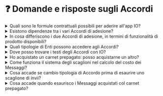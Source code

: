 # ❓ Domande e risposte sugli Accordi

<details>

<summary>Quali sono le formule contrattuali possibili per aderire all'app IO?</summary>

Esistono due tipologie di Accordo per sottoscrivere l'adesione a IO:

* l'Accordo **Base**, che include l'opzione per l'invio dei Messaggi "**Fast**" regolata da appositi [Termini Aggiuntivi](https://docs.pagopa.it/io-documentazione-tecnica/#termini-aggiuntivi)
* l'Accordo **Premium**

Da un punto di vista delle funzionalità offerte, sono disponibili tre opzioni di utilizzo dell'app IO, con focus sull'invio dei Messaggi:&#x20;

* Base
* "Fast"
* Premium

Ciascuna di queste opzioni presenta [differenti caratteristiche](https://docs.pagopa.it/kb-enti-contratti/domande-frequenti/domande-e-risposte-sugli-accordi#in-cosa-differiscono-le-varie-tipologie-di-prodotto-offerte) a valore incrementale.

</details>

<details>

<summary>Esistono dipendenze tra i vari Accordi di adesione?</summary>

Per poter accedere all'Accordo Premium, l'Ente deve aver già sottoscritto l'Accordo Base e questo deve essere in corso di validità.

Nel caso in cui l'Ente, in sede di sottoscrizione dell'Accordo Base, abbia scelto l'invio di Messaggi Fast, la successiva sottoscrizione dell'Accordo Premium fa automaticamente recedere dai [Termini Aggiuntivi "Fast"](https://docs.pagopa.it/io-documentazione-tecnica/#termini-aggiuntivi) (vedi [#in-cosa-differiscono-le-varie-tipologie-di-prodotto-offerte](domande-e-risposte-sugli-accordi.md#in-cosa-differiscono-le-varie-tipologie-di-prodotto-offerte "mention")).

</details>

<details>

<summary>In cosa differiscono i due Accordi di adesione, in termini di funzionalità di prodotto disponibili?</summary>

L'**Accordo Base** include le caratteristiche di integrazione standard, nel dettaglio:

1. l'accesso alle procedure di adesione a IO, tramite l'apposita [Area Riservata](https://selfcare.pagopa.it/) dell'omonimo portale
2. [la creazione e la manutenzione di Servizi su IO](https://docs.pagopa.it/manuale-servizi/)
3. [l'invio di Messaggi](https://docs.pagopa.it/io-guida-tecnica/funzionalita/inviare-un-messaggio), nel rispetto delle linee guida in vigore
4. il recupero delle informazioni sullo [stato di processamento dei Messaggi inviati](https://docs.pagopa.it/io-guida-tecnica/api-e-specifiche/api-messaggi/get-message) (preso in carico, consegnato al Cittadino etc.)
5. il recupero delle [informazioni sullo stato di un Cittadino rispetto al suo profilo in app](https://docs.pagopa.it/io-guida-tecnica/api-e-specifiche/api-messaggi/get-a-user-profile-using-post) (effettiva presenza su IO, abilitazione di un Servizio a contattare quel Cittadino etc.)

La connettività API è fornita da PagoPA verificando che il rateo di chiamate (per account) non superi una soglia predeterminata, al fine di preservare l'integrità della piattaforma.

L'utilizzo di IO in regime di Accordo Base è **gratuito**.

I **Termini Aggiuntivi "Fast"**, che si sommano a quanto previsto dall'Accordo Base, offrono:

* connettività API di integrazione con rateo di invocazione potenziato (\~250 chiamate API ogni 5 secondi a livello di account)

L'utilizzo di  IO in regime "Fast" prevede un modello di **tariffazione** come dettagliato nel testo dei [termini aggiuntivi all'Accordo](https://docs.pagopa.it/io-documentazione-tecnica/#termini-aggiuntivi); pertanto, tutti i Messaggi inviati dall'Ente saranno fatturati di conseguenza.

L'**Accordo Premium**, in aggiunta a quanto previsto dall'Accordo Base e dai Termini Aggiuntivi Fast, offre:

1. **stato di lettura**: la possibilità di conoscere, in fase di recupero delle informazioni su un Messaggio inviato, se questo sia stato aperto in app dal destinatario
2. **stato di pagamento**: la possibilità di conoscere, in fase di recupero delle informazioni su un Messaggio inviato, se l'eventuale avviso di pagamento da questo veicolato sia stato saldato
3. **reminder**: l'invio da parte del sistema di promemoria push automatici al Cittadino se [non legge un Messaggio](https://docs.pagopa.it/kb-enti-messaggi/domande-frequenti/domande-e-risposte-sui-messaggi-io#come-funziona-il-reminder-per-i-messaggi-non-letti) e se [non paga un eventuale avviso](https://docs.pagopa.it/kb-enti-messaggi/domande-frequenti/domande-e-risposte-sui-messaggi-io#come-funziona-il-reminder-per-i-messaggi-non-pagati) ad esso allegato, ovvero all'approssimarsi della relativa [scadenza](https://docs.pagopa.it/manuale-servizi/che-cosa-puo-fare-un-servizio-su-io/inviare-messaggi/messaggi-che-veicolano-una-scadenza), se dichiarata dall'Ente
4. **allegati**: la possibilità di [allegare documenti PDF/A ai Messaggi](https://docs.pagopa.it/kb-enti-messaggi/domande-frequenti/domande-e-risposte-sui-messaggi-io#come-si-aggiungono-allegati-a-un-messaggio)

L'utilizzo di IO in regime di Accordo Premium prevede una **tariffazione** specifica con possibilità di acquisto di **carnet di Messaggi prepagati** oltre alla normale **tariffazione a consumo**, secondo quanto dettagliato nel testo del relativo Accordo.

</details>

<details>

<summary>Quali tipologie di Enti possono accedere agli Accordi?</summary>

Gli Enti che possono sottoscrivere l'Accordo Base sono quelli indicati nell’art. 2 del decreto legislativo 7 marzo 2005, n. 82 (cd. "CAD") che, al momento, prevede le seguenti quattro tipologie principali:

1. Enti di Pubblica Amministrazione (PA)
2. Gestori di Pubblico Servizio (GPS)
3. Società a Controllo Pubblico (SCP)
4. Partner Tecnologici (PT)

L'Ente dichiara sotto la propria responsabilità di appartenere a una delle suddette categorie.

Tutti gli Enti possono accedere agli Accordi Base e Premium.&#x20;

</details>

<details>

<summary>Dove posso trovare i testi degli Accordi con IO?</summary>

Gli Accordi attualmente disponibili sono visionabili sulla [pagina dedicata](https://docs.pagopa.it/io-accordi-di-adesione/).

</details>

<details>

<summary>Ho acquistato un carnet prepagato: posso acquistarne un altro?</summary>

Puoi acquistare un carnet solo contestualmente alla sottoscrizione dell'Accordo Premium. Esaurito il carnet, passerai automaticamente alla tariffazione a consumo.

</details>

<details>

<summary>Come funziona il sistema degli scaglioni nel calcolo del costo dei Messaggi?</summary>

A seconda dell'Accordo che hai sottoscritto, in caso di tariffazione a consumo il costo di ciascun messaggio a pagamento è determinato sulla base del volume di invii nell'arco dell'anno solare: più messaggi spedisci meno questi ti costeranno.

Il 1° gennaio di ogni anno il conteggio si azzera e tornerai automaticamente al primo scaglione definito.

Trovi tutti i dettagli all'interno degli [Accordi di adesione a IO](https://docs.pagopa.it/io-accordi-di-adesione/) e dei [Termini Aggiuntivi](https://docs.pagopa.it/io-documentazione-tecnica/#termini-aggiuntivi).

</details>

<details>

<summary>Cosa accade se cambio tipologia di Accordo prima di esaurire uno scaglione di invii?</summary>

Il conteggio dei Messaggi inviati viene azzerato: all'attivazione del nuovo Accordo, la fatturazione avverrà secondo le relative regole.

</details>

<details>

<summary>Cosa accade quando esaurisco i Messaggi acquistati col carnet prepagato?</summary>

Passi automaticamente alla tariffazione a consumo, secondo l'Accordo che hai sottoscritto.

</details>
